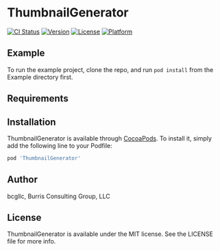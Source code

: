 # ThumbnailGenerator

[![CI Status](https://img.shields.io/travis/bcgllc/ThumbnailGenerator.svg?style=flat)](https://travis-ci.org/bcgllc/ThumbnailGenerator)
[![Version](https://img.shields.io/cocoapods/v/ThumbnailGenerator.svg?style=flat)](https://cocoapods.org/pods/ThumbnailGenerator)
[![License](https://img.shields.io/cocoapods/l/ThumbnailGenerator.svg?style=flat)](https://cocoapods.org/pods/ThumbnailGenerator)
[![Platform](https://img.shields.io/cocoapods/p/ThumbnailGenerator.svg?style=flat)](https://cocoapods.org/pods/ThumbnailGenerator)

## Example

To run the example project, clone the repo, and run `pod install` from the Example directory first.

## Requirements

## Installation

ThumbnailGenerator is available through [CocoaPods](https://cocoapods.org). To install
it, simply add the following line to your Podfile:

```ruby
pod 'ThumbnailGenerator'
```

## Author

bcgllc, Burris Consulting Group, LLC

## License

ThumbnailGenerator is available under the MIT license. See the LICENSE file for more info.
